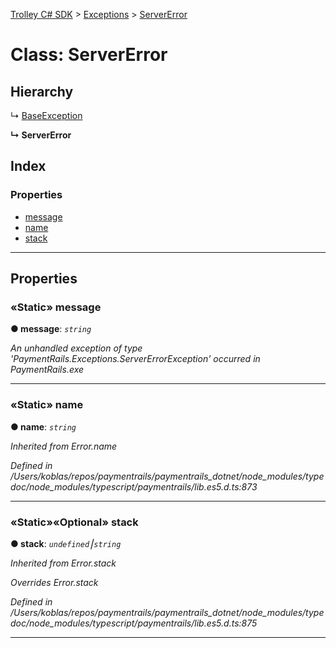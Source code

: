 [Trolley C# SDK](../README.md) > [Exceptions](../modules/exceptions.md) > [ServerError](../classes/exceptions.servererror.md)



# Class: ServerError

## Hierarchy


↳  [BaseException](exceptions.baseexception.md)

**↳ ServerError**







## Index

### Properties

* [message](exceptions.servererror.md#message)
* [name](exceptions.servererror.md#name)
* [stack](exceptions.servererror.md#stack)



---
## Properties
<a id="message"></a>

### «Static» message

**●  message**:  *`string`* 


*An unhandled exception of type 'PaymentRails.Exceptions.ServerErrorException' occurred in PaymentRails.exe*





___

<a id="name"></a>

### «Static» name

**●  name**:  *`string`* 

*Inherited from Error.name*

*Defined in /Users/koblas/repos/paymentrails/paymentrails_dotnet/node_modules/typedoc/node_modules/typescript/paymentrails/lib.es5.d.ts:873*





___

<a id="stack"></a>

### «Static»«Optional» stack

**●  stack**:  *`undefined`⎮`string`* 

*Inherited from Error.stack*

*Overrides Error.stack*

*Defined in /Users/koblas/repos/paymentrails/paymentrails_dotnet/node_modules/typedoc/node_modules/typescript/paymentrails/lib.es5.d.ts:875*





___


